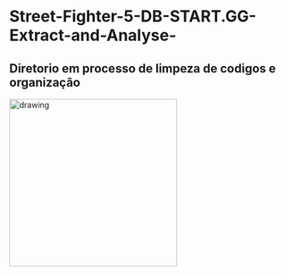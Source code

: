 # Street-Fighter-5-DB-START.GG-Extract-and-Analyse-
## Diretorio em processo de limpeza de codigos e organização
 <p align="left"><img src="https://w7.pngwing.com/pngs/400/751/png-transparent-automation-computer-icons-workflow-graphics-orchestration-skills-icon-business-business-process-auto-part.png" alt="drawing" width="300" height="300"/></p>
